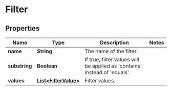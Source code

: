 

# Filter


## Properties

Name | Type | Description | Notes
------------ | ------------- | ------------- | -------------
**name** | **String** | The name of the filter. | 
**substring** | **Boolean** | If true, filter values will be applied as &#39;contains&#39; instead of &#39;equals&#39;. | 
**values** | [**List&lt;FilterValue&gt;**](FilterValue.md) | Filter values. | 



